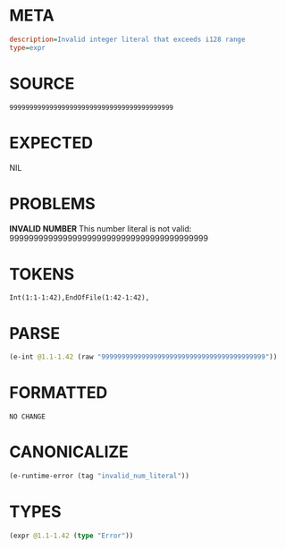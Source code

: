 # META
~~~ini
description=Invalid integer literal that exceeds i128 range
type=expr
~~~
# SOURCE
~~~roc
99999999999999999999999999999999999999999
~~~
# EXPECTED
NIL
# PROBLEMS
**INVALID NUMBER**
This number literal is not valid: 99999999999999999999999999999999999999999

# TOKENS
~~~zig
Int(1:1-1:42),EndOfFile(1:42-1:42),
~~~
# PARSE
~~~clojure
(e-int @1.1-1.42 (raw "99999999999999999999999999999999999999999"))
~~~
# FORMATTED
~~~roc
NO CHANGE
~~~
# CANONICALIZE
~~~clojure
(e-runtime-error (tag "invalid_num_literal"))
~~~
# TYPES
~~~clojure
(expr @1.1-1.42 (type "Error"))
~~~
